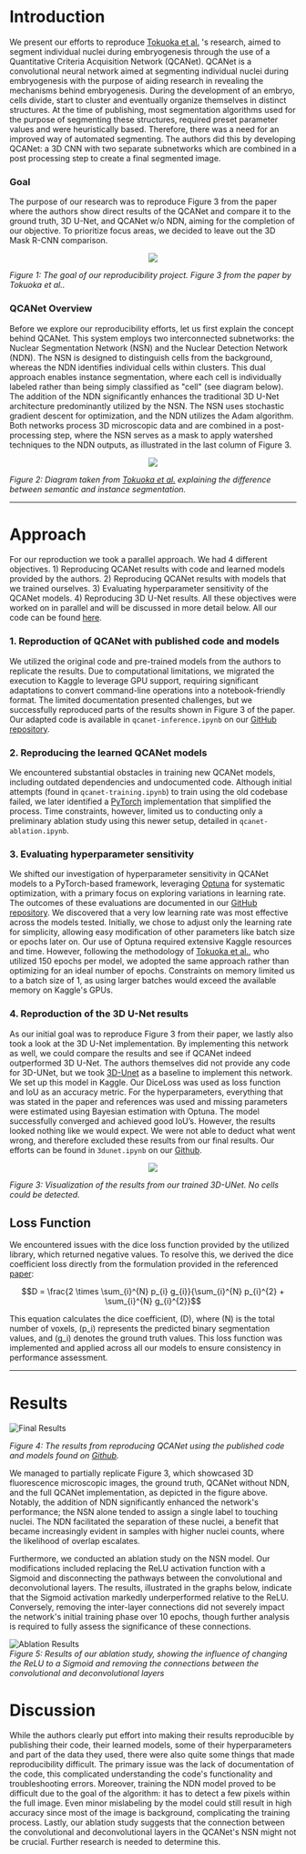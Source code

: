 # Introduction
We present our efforts to reproduce [Tokuoka et al.](https://www.nature.com/articles/s41540-020-00152-8) 's research, aimed to segment individual nuclei during embryogenesis through the use of a Quantitative Criteria Acquisition Network (QCANet). QCANet is a convolutional neural network aimed at segmenting individual nuclei during embryogenesis with the purpose of aiding research in revealing the mechanisms behind embryogenesis. During the development of an embryo, cells divide, start to cluster and eventually organize themselves in distinct structures. At the time of publishing, most segmentation algorithms used for the purpose of segmenting these structures, required preset parameter values and were heuristically based. Therefore, there was a need for an improved way of automated segmenting. The authors did this by developing QCANet: a 3D CNN with two separate subnetworks which are combined in a post processing step to create a final segmented image.  
### Goal
The purpose of our research was to reproduce Figure 3 from the paper where the authors show direct results of the QCANet and compare it to the ground truth, 3D U-Net, and QCANet w/o NDN, aiming for the completion of our objective. To prioritize focus areas, we decided to leave out the 3D Mask R-CNN comparison.

<p align="center">
  <img src="figure3.png" />
</p>  

*Figure 1: The goal of our reproducibility project. Figure 3 from the paper by Tokuoka et al..*
### QCANet Overview
Before we explore our reproducibility efforts, let us first explain the concept behind QCANet. This system employs two interconnected subnetworks: the Nuclear Segmentation Network (NSN) and the Nuclear Detection Network (NDN). The NSN is designed to distinguish cells from the background, whereas the NDN identifies individual cells within clusters. This dual approach enables instance segmentation, where each cell is individually labeled rather than being simply classified as "cell" (see diagram below). The addition of the NDN significantly enhances the traditional 3D U-Net architecture predominantly utilized by the NSN. The NSN uses stochastic gradient descent for optimization, and the NDN utilizes the Adam algorithm. Both networks process 3D microscopic data and are combined in a post-processing step, where the NSN serves as a mask to apply watershed techniques to the NDN outputs, as illustrated in the last column of Figure 3. 

<p align="center">
  <img src="instance_segmentation.png" />
</p>  

*Figure 2: Diagram taken from [Tokuoka et al.](https://www.nature.com/articles/s41540-020-00152-8) explaining the difference between semantic and instance segmentation.*

---
# Approach
For our reproduction we took a parallel approach. We had 4 different objectives. 1) Reproducing QCANet results with code and learned models provided by the authors. 2) Reproducing QCANet results with models that we trained ourselves. 3) Evaluating hyperparameter sensitivity of the QCANet models. 4) Reproducing 3D U-Net results. All these objectives were worked on in parallel and will be discussed in more detail below. All our code can be found [here](https://github.com/filipxg/DL-Reproducibility).


### 1.	Reproduction of QCANet with published code and models  
We utilized the original code and pre-trained models from the authors to replicate the results. Due to computational limitations, we migrated the execution to Kaggle to leverage GPU support, requiring significant adaptations to convert command-line operations into a notebook-friendly format. The limited documentation presented challenges, but we successfully reproduced parts of the results shown in Figure 3 of the paper. Our adapted code is available in `qcanet-inference.ipynb` on our [GitHub repository](https://github.com/filipxg/DL-Reproducibility).
### 2.	Reproducing the learned QCANet models 
We encountered substantial obstacles in training new QCANet models, including outdated dependencies and undocumented code. Although initial attempts (found in `qcanet-training.ipynb`) to train using the old codebase failed, we later identified a [PyTorch](https://github.com/funalab/QCANet/tree/pytorch) implementation that simplified the process. Time constraints, however, limited us to conducting only a preliminary ablation study using this newer setup, detailed in `qcanet-ablation.ipynb`.
### 3.	Evaluating hyperparameter sensitivity
We shifted our investigation of hyperparameter sensitivity in QCANet models to a PyTorch-based framework, leveraging [Optuna](https://optuna.org/) for systematic optimization, with a primary focus on exploring variations in learning rate. The outcomes of these evaluations are documented in our [GitHub repository](https://github.com/filipxg/DL-Reproducibility). We discovered that a very low learning rate was most effective across the models tested. Initially, we chose to adjust only the learning rate for simplicity, allowing easy modification of other parameters like batch size or epochs later on. Our use of Optuna required extensive Kaggle resources and time. However, following the methodology of [Tokuoka et al.](https://www.nature.com/articles/s41540-020-00152-8), who utilized 150 epochs per model, we adopted the same approach rather than optimizing for an ideal number of epochs. Constraints on memory limited us to a batch size of 1, as using larger batches would exceed the available memory on Kaggle's GPUs.
### 4.	Reproduction of the 3D U-Net results
As our initial goal was to reproduce Figure 3 from their paper, we lastly also took a look at the 3D U-Net implementation. By implementing this network as well, we could compare the results and see if QCANet indeed outperformed 3D U-Net. The authors themselves did not provide any code for 3D-UNet, but we took [3D-Unet](https://github.com/wolny/pytorch-3dunet) as a baseline to implement this network. We set up this model in Kaggle. Our DiceLoss was used as loss function and IoU as an accuracy metric. For the hyperparameters, everything that was stated in the paper and references was used and missing parameters were estimated using Bayesian estimation with Optuna. The model successfully converged and achieved good IoU’s. However, the results looked nothing like we would expect. We were not able to deduct what went wrong, and therefore excluded these results from our final results. Our efforts can be found in `3dunet.ipynb` on our [Github](https://github.com/filipxg/DL-Reproducibility).  

<p align="center">
  <img src="3dunet.png" />
</p>  

*Figure 3: Visualization of the results from our trained 3D-UNet. No cells could be detected.*   

## Loss Function
We encountered issues with the dice loss function provided by the utilized library, which returned negative values. To resolve this, we derived the dice coefficient loss directly from the formulation provided in the referenced [paper](https://arxiv.org/pdf/1606.04797.pdf):

$$D = \frac{2 \times \sum_{i}^{N} p_{i} g_{i}}{\sum_{i}^{N} p_{i}^{2} + \sum_{i}^{N} g_{i}^{2}}$$

This equation calculates the dice coefficient, \(D\), where \(N\) is the total number of voxels, \(p_i\) represents the predicted binary segmentation values, and \(g_i\) denotes the ground truth values. This loss function was implemented and applied across all our models to ensure consistency in performance assessment.

---
# Results
![Final Results](final_results.png "a title")  

*Figure 4: The results from reproducing QCANet using the published code and models found on [Github](https://github.com/funalab/QCANet).*  

We managed to partially replicate Figure 3, which showcased 3D fluorescence microscopic images, the ground truth, QCANet without NDN, and the full QCANet implementation, as depicted in the figure above. Notably, the addition of NDN significantly enhanced the network's performance; the NSN alone tended to assign a single label to touching nuclei. The NDN facilitated the separation of these nuclei, a benefit that became increasingly evident in samples with higher nuclei counts, where the likelihood of overlap escalates.

Furthermore, we conducted an ablation study on the NSN model. Our modifications included replacing the ReLU activation function with a Sigmoid and disconnecting the pathways between the convolutional and deconvolutional layers. The results, illustrated in the graphs below, indicate that the Sigmoid activation markedly underperformed relative to the ReLU. Conversely, removing the inter-layer connections did not severely impact the network's initial training phase over 10 epochs, though further analysis is required to fully assess the significance of these connections.

![Ablation Results](ablation_results.png "a title")  
*Figure 5: Results of our ablation study, showing the influence of changing the ReLU to a Sigmoid and removing the connections between the convolutional and deconvolutional layers*

# Discussion
While the authors clearly put effort into making their results reproducible by publishing their code, their learned models, some of their hyperparameters and part of the data they used, there were also quite some things that made reproducibility difficult. The primary issue was the lack of documentation of the code, this complicated understanding the code's functionality and troubleshooting errors. Moreover, training the NDN model proved to be difficult due to the goal of the algorithm: it has to detect a few pixels within the full image. Even minor mislabeling by the model could still result in high accuracy since most of the image is background, complicating the training process. Lastly, our ablation study suggests that the connection between the convolutional and deconvolutional layers in the QCANet's NSN might not be crucial. Further research is needed to determine this. 
